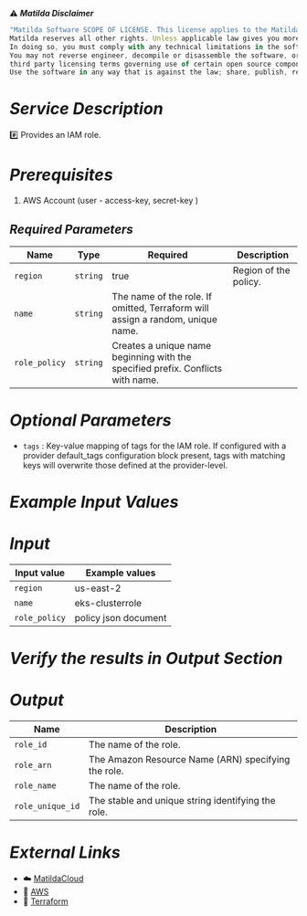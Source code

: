 :warning: ***Matilda Disclaimer***
```javascript
"Matilda Software SCOPE OF LICENSE. This license applies to the Matilda cloud product. The software is licensed, not sold. This agreement only gives you some rights to use the software. 
Matilda reserves all other rights. Unless applicable law gives you more rights despite this limitation, you may use the software only as expressly permitted in this agreement. 
In doing so, you must comply with any technical limitations in the software that only allow you to use it in certain ways. 
You may not reverse engineer, decompile or disassemble the software, or otherwise attempt to derive the source code for the software except and solely to the extent required by 
third party licensing terms governing use of certain open source components that may be included in the software; remove, minimize, block or modify any notices of Matilda or its suppliers in the software. 
Use the software in any way that is against the law; share, publish, rent or lease the software, or provide the software as a offering for others to use."
```

# *Service Description*
:hash: Provides an IAM role.

# *Prerequisites*
1. AWS Account (user - access-key, secret-key )



## *Required Parameters*
| Name | Type | Required | Description |
| --- | --- | --- | --- |
| `region` | `string` | true | Region of the policy. |
| `name` | `string` |The name of the role. If omitted, Terraform will assign a random, unique name. |
| `role_policy`| `string` |Creates a unique name beginning with the specified prefix. Conflicts with name. |



# *Optional Parameters*
* `tags` : 	Key-value mapping of tags for the IAM role. If configured with a provider default_tags configuration block present, tags with matching keys will overwrite those defined at the provider-level.

# *Example Input Values*
# *Input*

| Input value                       | Example values                                                                           |
|-----------------------------------|------------------------------------------------------------------------------------------|
| `region`                          | us-east-2                                                                                | 
| `name`                            | eks-clusterrole                                                                          |
| `role_policy`                     | policy json document                                                                     |

# *Verify the results in Output Section*
# *Output*
| Name | Description |
| ------------- | ------------- |
|  `role_id` | The name of the role. |
|  `role_arn` |The Amazon Resource Name (ARN) specifying the role. |
|  `role_name` | The name of the role. |
|  `role_unique_id` |The stable and unique string identifying the role. |


# *External Links*
* :cloud: [MatildaCloud](https://www.matildacloud.com/docs/ "Matildacloud")
* :link: [AWS](https://aws.amazon.com/console/)
* :link: [Terraform](https://registry.terraform.io/providers/hashicorp/aws/latest/docs/resources/iam_role)

